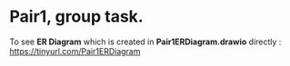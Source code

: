 # Pair1, group task.

To see __ER Diagram__ which is created in __Pair1ERDiagram.drawio__ directly : https://tinyurl.com/Pair1ERDiagram
